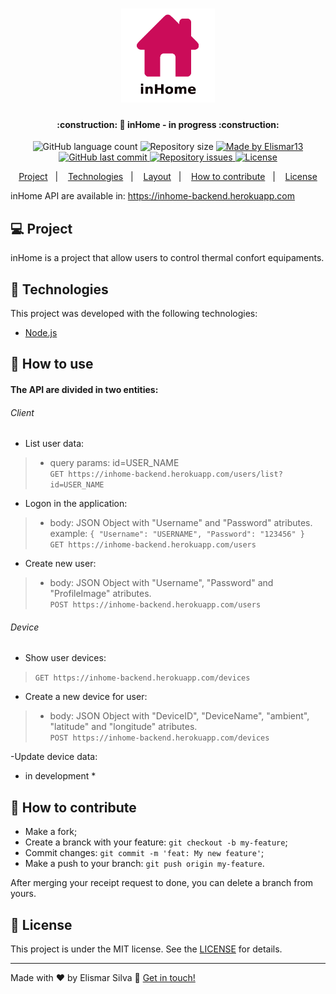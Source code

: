 <h1 align="center">
    <img alt="inHome" title="#inHome" src="./assets/inHome_logo.png" width="150px" />
</h1>

<h4 align="center"> 
	:construction: 🚀 inHome - in progress :construction:
</h4>
<p align="center">
  <img alt="GitHub language count" src="https://img.shields.io/github/languages/count/Elismar13/SemanaOmnistack11?color=%2304D361">

  <img alt="Repository size" src="https://img.shields.io/github/repo-size/Elismar13/inHome-Documentation">
	
  <a href="https://www.linkedin.com/in/danielobara/">
    <img alt="Made by Elismar13" src="https://img.shields.io/badge/made%20by-Elismar13-%2304D361">
  </a>

  <a href="https://github.com/DanielObara/SemanaOmnistack11/commits/master">
    <img alt="GitHub last commit" src="https://img.shields.io/github/last-commit/Elismar13/inHome-Documentation">
  </a>

  <a href="https://github.com/DanielObara/SemanaOmnistack11/issues">
    <img alt="Repository issues" src="https://img.shields.io/github/issues/Elismar13/inHome-Documentation">
  </a>
<a aria-label="In progress" href="">
  <img alt="License" src="https://img.shields.io/badge/license-MIT-brightgreen">
</p>

<p align="center">
  <a href="#-project">Project</a>&nbsp;&nbsp;&nbsp;|&nbsp;&nbsp;&nbsp;
  <a href="#rocket-Technologies">Technologies</a>&nbsp;&nbsp;&nbsp;|&nbsp;&nbsp;&nbsp;
  <a href="#-layout">Layout</a>&nbsp;&nbsp;&nbsp;|&nbsp;&nbsp;&nbsp;
  <a href="#-how-to-contribute">How to contribute</a>&nbsp;&nbsp;&nbsp;|&nbsp;&nbsp;&nbsp;
  <a href="#memo-license">License</a>
</p>

<p aligh="center">
	inHome API are available in: <a href="https://inhome-backend.herokuapp.com">https://inhome-backend.herokuapp.com</a>
</p>

## 💻 Project

inHome is a project that allow users to control thermal confort equipaments.


## :rocket: Technologies

This project was developed with the following technologies:

- [Node.js](https://nodejs.org/en/) 


## :wrench: How to use

#### The API are divided in two entities: 

###### Client
- List user data:
> - query params: id=USER_NAME<br>
`GET https://inhome-backend.herokuapp.com/users/list?id=USER_NAME`

- Logon in the application: 
> - body: JSON Object with "Username" and "Password" atributes.<br>
example: 
`{
	"Username": "USERNAME",
	"Password": "123456"
}`<br>
`GET https://inhome-backend.herokuapp.com/users`

- Create new user: 
> - body: JSON Object with "Username", "Password" and "ProfileImage" atributes.<br>
`POST https://inhome-backend.herokuapp.com/users`


###### Device
- Show user devices:<br>
> `GET https://inhome-backend.herokuapp.com/devices`

- Create a new device for user:
> - body: JSON Object with "DeviceID", "DeviceName", "ambient", "latitude" and "longitude" atributes.<br>
> `POST https://inhome-backend.herokuapp.com/devices`

-Update device data:<br>
* in development *


## 🤔 How to contribute

- Make a fork;
- Create a branck with your feature: `git checkout -b my-feature`;
- Commit changes: `git commit -m 'feat: My new feature'`;
- Make a push to your branch: `git push origin my-feature`.

After merging your receipt request to done, you can delete a branch from yours.

## :memo: License

This project is under the MIT license. See the [LICENSE](LICENSE.md) for details.

---

Made with ♥ by Elismar Silva :wave: [Get in touch!](https://www.linkedin.com/in/elismar-silva-644272191/)
